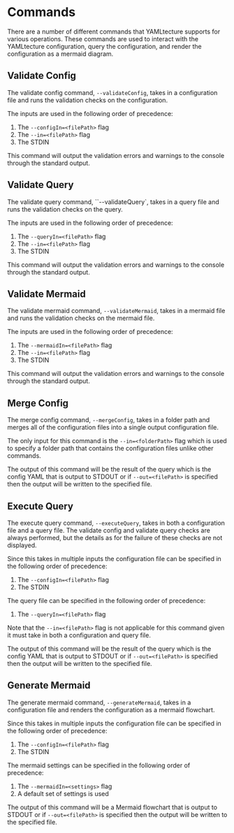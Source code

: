 # Commands

There are a number of different commands that YAMLtecture supports for various operations. These commands are used to interact with the YAMLtecture configuration, query the configuration, and render the configuration as a mermaid diagram.

## Validate Config

The validate config command, `--validateConfig`, takes in a configuration file and runs the validation checks on the configuration.

The inputs are used in the following order of precedence:

1. The `--configIn=<filePath>` flag
2. The `--in=<filePath>` flag
3. The STDIN

This command will output the validation errors and warnings to the console through the standard output.

## Validate Query

The validate query command, ``--validateQuery`, takes in a query file and runs the validation checks on the query.

The inputs are used in the following order of precedence:

1. The `--queryIn=<filePath>` flag
2. The `--in=<filePath>` flag
3. The STDIN

This command will output the validation errors and warnings to the console through the standard output.

## Validate Mermaid

The validate mermaid command, `--validateMermaid`, takes in a mermaid file and runs the validation checks on the mermaid file.

The inputs are used in the following order of precedence:

1. The `--mermaidIn=<filePath>` flag
2. The `--in=<filePath>` flag
3. The STDIN

This command will output the validation errors and warnings to the console through the standard output.

## Merge Config

The merge config command, `--mergeConfig`, takes in a folder path and merges all of the configuration files into a single output configuration file.

The only input for this command is the `--in=<folderPath>` flag which is used to specify a folder path that contains the configuration files unlike other commands.

The output of this command will be the result of the query which is the config YAML that is output to STDOUT or if `--out=<filePath>` is specified then the output will be written to the specified file.

## Execute Query

The execute query command, `--executeQuery`, takes in both a configuration file and a query file. The validate config and validate query checks are always performed, but the details as for the failure of these checks are not displayed.

Since this takes in multiple inputs the configuration file can be specified in the following order of precedence:

1. The `--configIn=<filePath>` flag
2. The STDIN

The query file can be specified in the following order of precedence:

1. The `--queryIn=<filePath>` flag

Note that the `--in=<filePath>` flag is not applicable for this command given it must take in both a configuration and query file.

The output of this command will be the result of the query which is the config YAML that is output to STDOUT or if `--out=<filePath>` is specified then the output will be written to the specified file.

## Generate Mermaid

The generate mermaid command, `--generateMermaid`, takes in a configuration file and renders the configuration as a mermaid flowchart.

Since this takes in multiple inputs the configuration file can be specified in the following order of precedence:

1. The `--configIn=<filePath>` flag
2. The STDIN

The mermaid settings can be specified in the following order of precedence:

1. The `--mermaidIn=<settings>` flag
2. A default set of settings is used

The output of this command will be a Mermaid flowchart that is output to STDOUT or if `--out=<filePath>` is specified then the output will be written to the specified file.
